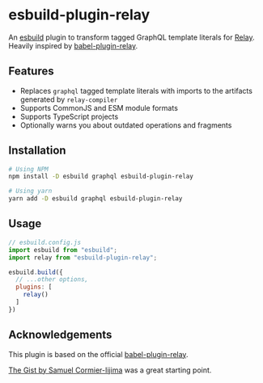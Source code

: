# esbuild-plugin-relay

An [esbuild](https://esbuild.github.io/) plugin to transform tagged GraphQL template literals for [Relay](https://relay.dev/). Heavily inspired by [babel-plugin-relay](https://www.npmjs.com/package/babel-plugin-relay).

## Features

- Replaces `graphql` tagged template literals with imports to the artifacts generated by `relay-compiler`
- Supports CommonJS and ESM module formats
- Supports TypeScript projects
- Optionally warns you about outdated operations and fragments

## Installation

```sh
# Using NPM
npm install -D esbuild graphql esbuild-plugin-relay

# Using yarn
yarn add -D esbuild graphql esbuild-plugin-relay
```

## Usage

```js
// esbuild.config.js
import esbuild from "esbuild";
import relay from "esbuild-plugin-relay";

esbuild.build({
  // ...other options,
  plugins: [
    relay()
  ]
})
```

## Acknowledgements

This plugin is based on the official [babel-plugin-relay](https://www.npmjs.com/package/babel-plugin-relay).

[The Gist by Samuel Cormier-Iijima](https://gist.github.com/sciyoshi/34e5865f2523848f0d60b4cdd49382ee) was a great starting point.
